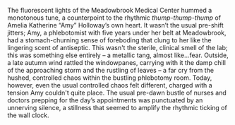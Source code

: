 The fluorescent lights of the Meadowbrook Medical Center hummed a monotonous tune, a counterpoint to the rhythmic *thump-thump-thump* of Amelia Katherine “Amy” Holloway’s own heart.  It wasn’t the usual pre-shift jitters; Amy, a phlebotomist with five years under her belt at Meadowbrook, had a stomach-churning sense of foreboding that clung to her like the lingering scent of antiseptic.  This wasn't the sterile, clinical smell of the lab; this was something else entirely – a metallic tang, almost like…fear.  Outside, a late autumn wind rattled the windowpanes, carrying with it the damp chill of the approaching storm and the rustling of leaves – a far cry from the hushed, controlled chaos within the bustling phlebotomy room.  Today, however, even the usual controlled chaos felt different, charged with a tension Amy couldn't quite place.  The usual pre-dawn bustle of nurses and doctors prepping for the day’s appointments was punctuated by an unnerving silence, a stillness that seemed to amplify the rhythmic ticking of the wall clock.
